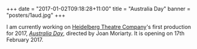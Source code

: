 +++
date = "2017-01-02T09:18:28+11:00"
title = "Australia Day"
banner = "posters/1aud.jpg"
+++

I am currently working on [Heidelberg Theatre Company][]'s first
production for 2017, _[Australia Day][]_, directed by Joan Moriarty.
It is opening on 17th February 2017.

[Heidelberg Theatre Company]: http://htc.org.au/
[Australia Day]: http://htc.org.au/plays/2017/1aud.html
